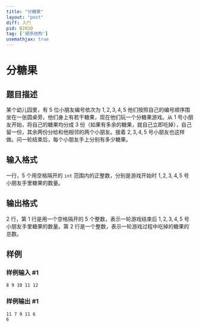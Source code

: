 ```yaml
---
title: "分糖果"
layout: "post"
diff: 入门
pid: B2020
tag: ['顺序结构']
usemathjax: true
---
```


# 分糖果
## 题目描述

某个幼儿园里，有 $5$ 位小朋友编号依次为 $1,2,3,4,5$ 他们按照自己的编号顺序围坐在一张圆桌旁。他们身上有若干糖果，现在他们玩一个分糖果游戏。从 $1$ 号小朋友开始，将自己的糖果均分成 $3$ 份（如果有多余的糖果，就自己立即吃掉），自己留一份，其余两份分给和他相邻的两个小朋友。接着 $2,3,4,5$ 号小朋友也这样做。问一轮结束后，每个小朋友手上分别有多少糖果。
## 输入格式

一行，$5$ 个用空格隔开的 `int` 范围内的正整数，分别是游戏开始时  $1,2,3,4,5$ 号小朋友手里糖果的数量。
## 输出格式

$2$ 行，第 $1$ 行是用一个空格隔开的 $5$ 个整数，表示一轮游戏结束后  $1,2,3,4,5$ 号小朋友手里糖果的数量。第 $2$ 行是一个整数，表示一轮游戏过程中吃掉的糖果的总数。
## 样例

### 样例输入 #1
```
8 9 10 11 12
```
### 样例输出 #1
```
11 7 9 11 6
6
```
